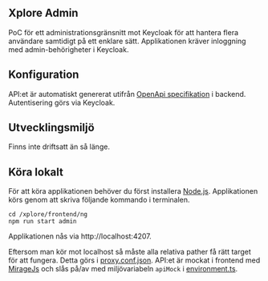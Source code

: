 ## Xplore Admin
PoC för ett administrationsgränsnitt mot Keycloak för att hantera flera användare samtidigt på ett enklare sätt. Applikationen kräver inloggning med admin-behörigheter i Keycloak.

## Konfiguration
API:et är automatiskt genererat utifrån [OpenApi specifikation](./../../../../admin/src/resources/oas/api.yaml) i backend. Autentisering görs via Keycloak. 

## Utvecklingsmiljö
Finns inte driftsatt än så länge.

## Köra lokalt
För att köra applikationen behöver du först installera [Node.js](https://nodejs.org/en/). Applikationen körs genom att skriva följande kommando i terminalen.
    
    cd /xplore/frontend/ng
    npm run start admin

Applikationen nås via http://localhost:4207.

Eftersom man kör mot localhost så måste alla relativa pather få rätt target för att fungera. Detta görs i [proxy.conf.json](./proxy.conf.json). API:et är mockat i frontend med [MirageJs](https://www.miragejs.com) och slås på/av med miljövariabeln `apiMock` i [environment.ts](./src/environment/environment.ts). 


